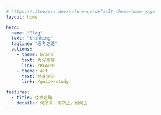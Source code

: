 ```yaml
---
# https://vitepress.dev/reference/default-theme-home-page
layout: home

hero:
  name: "Blog"
  text: "thinking"
  tagline: "思考之路"
  actions:
    - theme: brand
      text: 为何而写
      link: /README
    - theme: alt
      text: 终身学习
      link: /guide/study

features:
  - title: 技术之路
    details: 何所来，何所去，如何去
---
```


